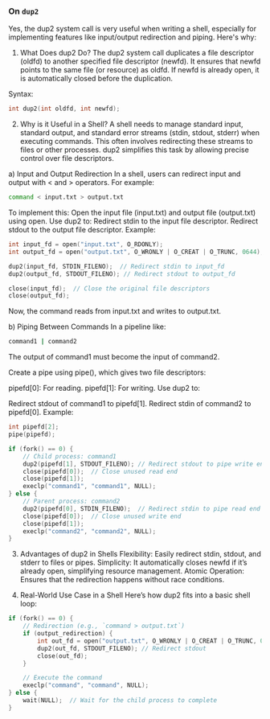 ### On `dup2`
Yes, the dup2 system call is very useful when writing a shell, especially for implementing
features like input/output redirection and piping. Here's why:

1. What Does dup2 Do?
The dup2 system call duplicates a file descriptor (oldfd) to another specified file descriptor (newfd).
It ensures that newfd points to the same file (or resource) as oldfd. If newfd is already open,
it is automatically closed before the duplication.

Syntax:
```C
int dup2(int oldfd, int newfd);
```

2. Why is it Useful in a Shell?
A shell needs to manage standard input, standard output, and standard error streams (stdin, stdout, stderr)
when executing commands. This often involves redirecting these streams to files or other processes. dup2
simplifies this task by allowing precise control over file descriptors.

a) Input and Output Redirection
In a shell, users can redirect input and output with < and > operators. For example:

```bash
command < input.txt > output.txt
```

To implement this:
Open the input file (input.txt) and output file (output.txt) using open.
Use dup2 to:
Redirect stdin to the input file descriptor.
Redirect stdout to the output file descriptor.
Example:

```C
int input_fd = open("input.txt", O_RDONLY);
int output_fd = open("output.txt", O_WRONLY | O_CREAT | O_TRUNC, 0644);

dup2(input_fd, STDIN_FILENO);  // Redirect stdin to input_fd
dup2(output_fd, STDOUT_FILENO); // Redirect stdout to output_fd

close(input_fd);  // Close the original file descriptors
close(output_fd);
```

Now, the command reads from input.txt and writes to output.txt.

b) Piping Between Commands
In a pipeline like:

```bash
command1 | command2
```

The output of command1 must become the input of command2.

Create a pipe using pipe(), which gives two file descriptors:

pipefd[0]: For reading.
pipefd[1]: For writing.
Use dup2 to:

Redirect stdout of command1 to pipefd[1].
Redirect stdin of command2 to pipefd[0].
Example:

```c
int pipefd[2];
pipe(pipefd);

if (fork() == 0) {
    // Child process: command1
    dup2(pipefd[1], STDOUT_FILENO); // Redirect stdout to pipe write end
    close(pipefd[0]);  // Close unused read end
    close(pipefd[1]);
    execlp("command1", "command1", NULL);
} else {
    // Parent process: command2
    dup2(pipefd[0], STDIN_FILENO);  // Redirect stdin to pipe read end
    close(pipefd[0]);  // Close unused write end
    close(pipefd[1]);
    execlp("command2", "command2", NULL);
}
```

3. Advantages of dup2 in Shells
Flexibility: Easily redirect stdin, stdout, and stderr to files or pipes.
Simplicity: It automatically closes newfd if it’s already open, simplifying resource management.
Atomic Operation: Ensures that the redirection happens without race conditions.

5. Real-World Use Case in a Shell
Here’s how dup2 fits into a basic shell loop:

```c
if (fork() == 0) {
    // Redirection (e.g., `command > output.txt`)
    if (output_redirection) {
        int out_fd = open("output.txt", O_WRONLY | O_CREAT | O_TRUNC, 0644);
        dup2(out_fd, STDOUT_FILENO); // Redirect stdout
        close(out_fd);
    }

    // Execute the command
    execlp("command", "command", NULL);
} else {
    wait(NULL);  // Wait for the child process to complete
}
```
